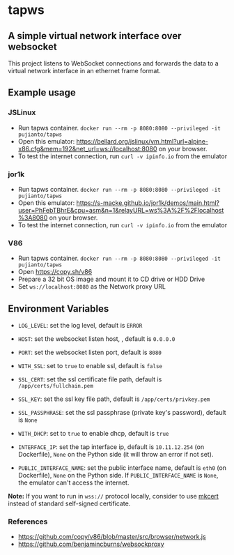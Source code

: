# tapws

## A simple virtual network interface over websocket

This project listens to WebSocket connections and forwards the data to a virtual network interface in an ethernet frame format.

## Example usage

### JSLinux

- Run tapws container. `docker run --rm -p 8080:8080 --privileged -it pujianto/tapws`
- Open this emulator: https://bellard.org/jslinux/vm.html?url=alpine-x86.cfg&mem=192&net_url=ws://localhost:8080 on your browser.
- To test the internet connection, run `curl -v ipinfo.io` from the emulator

### jor1k

- Run tapws container. `docker run --rm -p 8080:8080 --privileged -it pujianto/tapws`
- Open this emulator: https://s-macke.github.io/jor1k/demos/main.html?user=PhFebTBhrE&cpu=asm&n=1&relayURL=ws%3A%2F%2Flocalhost%3A8080 on your browser.
- To test the internet connection, run `curl -v ipinfo.io` from the emulator

### V86

- Run tapws container. `docker run --rm -p 8080:8080 --privileged -it pujianto/tapws`
- Open https://copy.sh/v86
- Prepare a 32 bit OS image and mount it to CD drive or HDD Drive
- Set `ws://localhost:8080` as the Network proxy URL

## Environment Variables

- `LOG_LEVEL`: set the log level, default is `ERROR`
- `HOST`: set the websocket listen host, , default is `0.0.0.0`
- `PORT`: set the websocket listen port, default is `8080`

- `WITH_SSL`: set to `true` to enable ssl, default is `false`
- `SSL_CERT`: set the ssl certificate file path, default is `/app/certs/fullchain.pem`
- `SSL_KEY`: set the ssl key file path, default is `/app/certs/privkey.pem`
- `SSL_PASSPHRASE`: set the ssl passphrase (private key's password), default is `None`

- `WITH_DHCP`: set to `true` to enable dhcp, default is `true`
- `INTERFACE_IP`: set the tap interface ip, default is `10.11.12.254` (on Dockerfile), `None` on the Python side (it will throw an error if not set).
- `PUBLIC_INTERFACE_NAME`: set the public interface name, default is `eth0` (on Dockerfile), `None` on the Python side. If `PUBLIC_INTERFACE_NAME` is `None`, the emulator can't access the internet.

**Note:** If you want to run in `wss://` protocol locally, consider to use [mkcert](https://github.com/FiloSottile/mkcert) instead of standard self-signed certificate.

### References

- https://github.com/copy/v86/blob/master/src/browser/network.js
- https://github.com/benjamincburns/websockproxy
